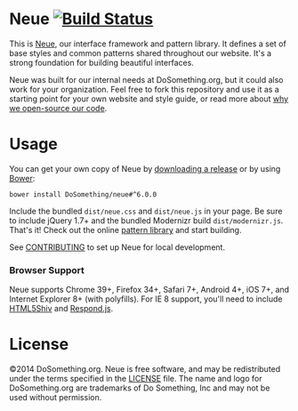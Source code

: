 # Neue [![Build Status](http://img.shields.io/travis/DoSomething/neue/dev.svg?style=flat)](https://travis-ci.org/DoSomething/neue) 
This is [Neue](http://neue.dosomething.org), our interface framework and pattern library. It defines a set of base styles and common patterns shared throughout our website. It's a strong foundation for building beautiful interfaces.

Neue was built for our internal needs at DoSomething.org, but it could also work for your organization. Feel free to fork this repository and use it as a starting point for your own website and style guide, or read more about [why we open-source our code](https://blog.dosomething.org/we-open-sourced-our-code-heres-why-you-should-too/).

# Usage
You can get your own copy of Neue by [downloading a release](https://github.com/DoSomething/neue/releases) or by using [Bower](http://bower.io):

```
bower install DoSomething/neue#^6.0.0
```

Include the bundled `dist/neue.css` and `dist/neue.js` in your page. Be sure to include jQuery 1.7+ and the bundled Modernizr build `dist/modernizr.js`. That's it! Check out the online [pattern library](http://neue.dosomething.org/) and start building.

See [CONTRIBUTING](https://www.github.com/DoSomething/neue/blob/dev/CONTRIBUTING.md) to set up Neue for local development.

### Browser Support
Neue supports Chrome 39+, Firefox 34+, Safari 7+, Android 4+, iOS 7+, and Internet Explorer 8+ (with polyfills). For IE 8 support, you'll need to include [HTML5Shiv](https://www.github.com/aFarkas/html5shiv) and [Respond.js](https://www.github.com/scottjehl/Respond).

# License
&copy;2014 DoSomething.org. Neue is free software, and may be redistributed under the terms specified in the [LICENSE](blob/dev/LICENSE.md) file. The name and logo for DoSomething.org are trademarks of Do Something, Inc and may not be used without permission.
